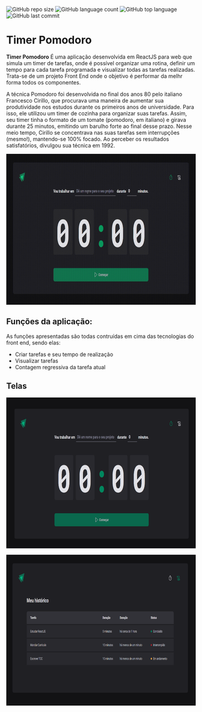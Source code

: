 ![GitHub repo size](https://img.shields.io/github/repo-size/LucasHARosa/Timer-Pomodoro)
![GitHub language count](https://img.shields.io/github/languages/count/LucasHARosa/Timer-Pomodoro)
![GitHub top language](https://img.shields.io/github/languages/top/LucasHARosa/Timer-Pomodoro)
![GitHub last commit](https://img.shields.io/github/last-commit/LucasHARosa/Timer-Pomodoro)

# Timer Pomodoro

<strong>Timer Pomodoro</strong> É uma aplicação desenvolvida em ReactJS para web que simula um timer de tarefas, onde é possível organizar uma rotina, definir um tempo para cada tarefa programada e visualizar todas as tarefas realizadas. Trata-se de um projeto Front End onde o objetivo é performar da melhr forma todos os componentes.

A técnica Pomodoro foi desenvolvida no final dos anos 80 pelo italiano Francesco Cirillo, que procurava uma maneira de aumentar sua produtividade nos estudos durante os primeiros anos de universidade. Para isso, ele utilizou um timer de cozinha para organizar suas tarefas. Assim, seu timer tinha o formato de um tomate (pomodoro, em italiano) e girava durante 25 minutos, emitindo um barulho forte ao final desse prazo. Nesse meio tempo, Cirillo se concentrava nas suas tarefas sem interrupções (mesmo!), mantendo-se 100% focado. Ao perceber os resultados satisfatórios, divulgou sua técnica em 1992. 

<p align="center">
    <img height="400" src="./imagens/Timer_Pomodoro.gif" alt="">
</p>
<h2 > <strong>Funções da aplicação:</strong> </h2>
As funções apresentadas são todas contruídas em cima das tecnologias do front end, sendo elas:

<ul>
    <li>Criar tarefas e seu tempo de realização</li>
    <li>Visualizar tarefas</li>
    <li>Contagem regressiva da tarefa atual</li>
</ul> 

## Telas
<p align="center">
    <img height="400" src="./imagens/timer_pomoro_1.png" alt="">
</p>
<p align="center">
    <img  height="400" src="./imagens/timer_pomoro_2.png" alt="">
</p>
